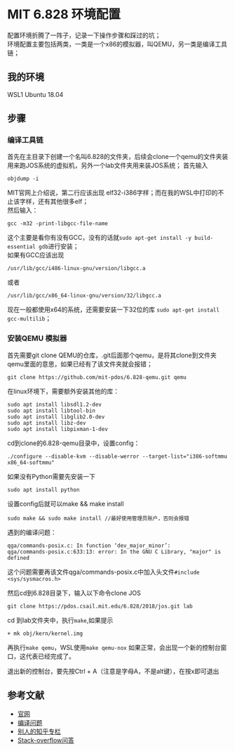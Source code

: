 # MIT 6.828 环境配置
配置环境折腾了一阵子，记录一下操作步骤和踩过的坑；  
环境配置主要包括两类，一类是一个x86的模拟器，叫QEMU，另一类是编译工具链；

## 我的环境
WSL1    Ubuntu 18.04

## 步骤

### 编译工具链
首先在主目录下创建一个名叫6.828的文件夹，后续会clone一个qemu的文件夹装用来跑JOS系统的虚拟机，另外一个lab文件夹用来装JOS系统；
首先输入
```
objdump -i
```
MIT官网上介绍说，第二行应该出现 elf32-i386字样；而在我的WSL中打印的不止该字样，还有其他很多elf；  
然后输入：
```
gcc -m32 -print-libgcc-file-name
```
这个主要是看你有没有GCC，没有的话就`sudo apt-get install -y build-essential gdb`进行安装；  
如果有GCC应该出现
```
/usr/lib/gcc/i486-linux-gnu/version/libgcc.a
```
或者
```
/usr/lib/gcc/x86_64-linux-gnu/version/32/libgcc.a
```
现在一般都使用x64的系统，还需要安装一下32位的库 `sudo apt-get install gcc-multilib`；  


### 安装QEMU 模拟器
首先需要git clone QEMU的仓库，.git后面那个qemu，是将其clone到文件夹qemu里面的意思，如果已经有了该文件夹就会报错；
```
git clone https://github.com/mit-pdos/6.828-qemu.git qemu
```

在linux环境下，需要额外安装其他的库：
```
sudo apt install libsdl1.2-dev
sudo apt install libtool-bin
sudo apt install libglib2.0-dev
sudo apt install libz-dev
sudo apt install libpixman-1-dev
```

cd到clone的6.828-qemu目录中，设置config：
```  
./configure --disable-kvm --disable-werror --target-list="i386-softmmu x86_64-softmmu"
```
如果没有Python需要先安装一下
```
sudo apt install python
```
设置config后就可以make && make install 
```
sudo make && sudo make install //最好使用管理员账户，否则会报错
```
遇到的编译问题：  
```
qga/commands-posix.c: In function ‘dev_major_minor’:
qga/commands-posix.c:633:13: error: In the GNU C Library, "major" is defined
```
这个问题需要再该文件qga/commands-posix.c中加入头文件`#include <sys/sysmacros.h>`  

然后cd到6.828目录下，输入以下命令clone JOS
```
git clone https://pdos.csail.mit.edu/6.828/2018/jos.git lab 
```
cd 到lab文件夹中，执行`make`,如果提示
```
+ mk obj/kern/kernel.img
```
再执行`make qemu`，WSL使用`make qemu-nox`
如果正常，会出现一个新的控制台窗口，这代表已经完成了。

退出新的控制台，要先按Ctrl + A（注意是字母A，不是alt键），在按x即可退出
## 参考文献
* [官网](https://pdos.csail.mit.edu/6.828/2018/tools.html)
* [编译问题](https://www.jianshu.com/p/ec675f0e1482)
* [别人的知乎专栏](https://zhuanlan.zhihu.com/p/58143429)
* [Stack-overflow问答](https://superuser.com/questions/1087859/how-to-quit-the-qemu-monitor-when-not-using-a-gui)


